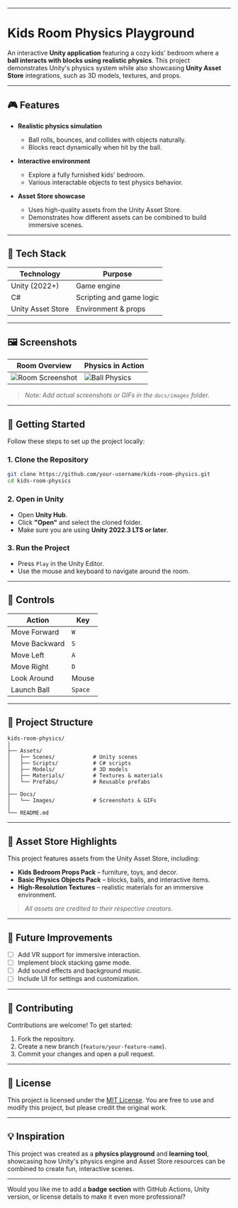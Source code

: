 
---

# Kids Room Physics Playground

An interactive **Unity application** featuring a cozy kids' bedroom where a **ball interacts with blocks using realistic physics**. This project demonstrates Unity's physics system while also showcasing **Unity Asset Store** integrations, such as 3D models, textures, and props.

---

## 🎮 Features

* **Realistic physics simulation**

  * Ball rolls, bounces, and collides with objects naturally.
  * Blocks react dynamically when hit by the ball.

* **Interactive environment**

  * Explore a fully furnished kids' bedroom.
  * Various interactable objects to test physics behavior.

* **Asset Store showcase**

  * Uses high-quality assets from the Unity Asset Store.
  * Demonstrates how different assets can be combined to build immersive scenes.

---

## 🧰 Tech Stack

| Technology        | Purpose                  |
| ----------------- | ------------------------ |
| Unity (2022+)     | Game engine              |
| C#                | Scripting and game logic |
| Unity Asset Store | Environment & props      |

---

## 🖼️ Screenshots

| Room Overview                            | Physics in Action                        |
| ---------------------------------------- | ---------------------------------------- |
| ![Room Screenshot](docs/images/room.png) | ![Ball Physics](docs/images/physics.gif) |

> *Note: Add actual screenshots or GIFs in the `docs/images` folder.*

---

## 🚀 Getting Started

Follow these steps to set up the project locally:

### 1. **Clone the Repository**

```bash
git clone https://github.com/your-username/kids-room-physics.git
cd kids-room-physics
```

### 2. **Open in Unity**

* Open **Unity Hub**.
* Click **"Open"** and select the cloned folder.
* Make sure you are using **Unity 2022.3 LTS or later**.

### 3. **Run the Project**

* Press `Play` in the Unity Editor.
* Use the mouse and keyboard to navigate around the room.

---

## 🎯 Controls

| Action        | Key     |
| ------------- | ------- |
| Move Forward  | `W`     |
| Move Backward | `S`     |
| Move Left     | `A`     |
| Move Right    | `D`     |
| Look Around   | Mouse   |
| Launch Ball   | `Space` |

---

## 📁 Project Structure

```
kids-room-physics/
│
├── Assets/
│   ├── Scenes/            # Unity scenes
│   ├── Scripts/           # C# scripts
│   ├── Models/            # 3D models
│   ├── Materials/         # Textures & materials
│   └── Prefabs/           # Reusable prefabs
│
├── Docs/
│   └── Images/            # Screenshots & GIFs
│
└── README.md
```

---

## 🛒 Asset Store Highlights

This project features assets from the Unity Asset Store, including:

* **Kids Bedroom Props Pack** – furniture, toys, and decor.
* **Basic Physics Objects Pack** – blocks, balls, and interactive items.
* **High-Resolution Textures** – realistic materials for an immersive environment.

> *All assets are credited to their respective creators.*

---

## 🌱 Future Improvements

* [ ] Add VR support for immersive interaction.
* [ ] Implement block stacking game mode.
* [ ] Add sound effects and background music.
* [ ] Include UI for settings and customization.

---

## 🤝 Contributing

Contributions are welcome!
To get started:

1. Fork the repository.
2. Create a new branch (`feature/your-feature-name`).
3. Commit your changes and open a pull request.

---

## 📜 License

This project is licensed under the [MIT License](LICENSE).
You are free to use and modify this project, but please credit the original work.

---

## 💡 Inspiration

This project was created as a **physics playground** and **learning tool**, showcasing how Unity's physics engine and Asset Store resources can be combined to create fun, interactive scenes.

---

Would you like me to add a **badge section** with GitHub Actions, Unity version, or license details to make it even more professional?

